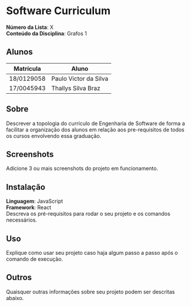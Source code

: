 # Software Curriculum

**Número da Lista**: X<br>
**Conteúdo da Disciplina**: Grafos 1<br>

## Alunos
|Matrícula | Aluno |
| -- | -- |
| 18/0129058  |  Paulo Victor da Silva |
| 17/0045943  |  Thallys Silva Braz |

## Sobre 
Descrever a topologia do currículo de Engenharia de Software de forma a facilitar a organização dos alunos em relação aos pre-requisitos de todos os cursos envolvendo essa graduação.

## Screenshots
Adicione 3 ou mais screenshots do projeto em funcionamento.

## Instalação 
**Linguagem**: JavaScript<br>
**Framework**: React<br>
Descreva os pré-requisitos para rodar o seu projeto e os comandos necessários.

## Uso 
Explique como usar seu projeto caso haja algum passo a passo após o comando de execução.

## Outros 
Quaisquer outras informações sobre seu projeto podem ser descritas abaixo.




